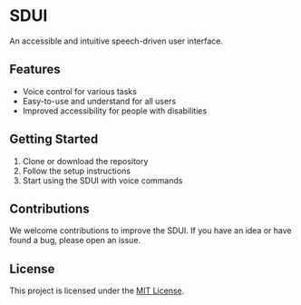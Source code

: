 # SDUI 
An accessible and intuitive speech-driven user interface.

## Features
- Voice control for various tasks
- Easy-to-use and understand for all users
- Improved accessibility for people with disabilities

## Getting Started
1. Clone or download the repository
2. Follow the setup instructions
3. Start using the SDUI with voice commands

## Contributions
We welcome contributions to improve the SDUI. If you have an idea or have found a bug, please open an issue.

## License
This project is licensed under the [MIT License](LICENSE).
